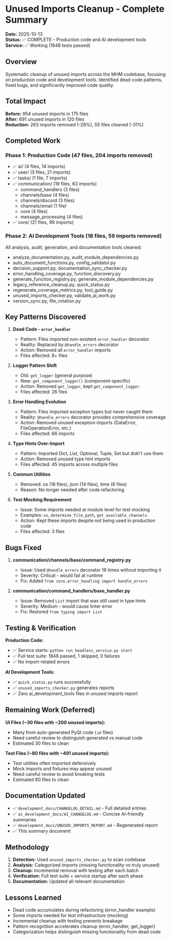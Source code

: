 # Unused Imports Cleanup - Complete Summary

**Date:** 2025-10-13  
**Status:** ✅ COMPLETE - Production code and AI development tools  
**Service:** ✅ Working (1848 tests passed)

## Overview

Systematic cleanup of unused imports across the MHM codebase, focusing on production code and development tools. Identified dead code patterns, fixed bugs, and significantly improved code quality.

## Total Impact

**Before:** 954 unused imports in 175 files  
**After:** 691 unused imports in 120 files  
**Reduction:** 263 imports removed (-28%), 55 files cleaned (-31%)

## Completed Work

### Phase 1: Production Code (47 files, 204 imports removed)
- ✅ ai/ (4 files, 14 imports)
- ✅ user/ (3 files, 21 imports)
- ✅ tasks/ (1 file, 7 imports)
- ✅ communication/ (19 files, 63 imports)
  - command_handlers (3 files)
  - channels/base (4 files)
  - channels/discord (3 files)
  - channels/email (1 file)
  - core (4 files)
  - message_processing (4 files)
- ✅ core/ (21 files, 99 imports)

### Phase 2: AI Development Tools (18 files, 59 imports removed)
All analysis, audit, generation, and documentation tools cleaned:
- analyze_documentation.py, audit_module_dependencies.py
- auto_document_functions.py, config_validator.py
- decision_support.py, documentation_sync_checker.py
- error_handling_coverage.py, function_discovery.py
- generate_function_registry.py, generate_module_dependencies.py
- legacy_reference_cleanup.py, quick_status.py
- regenerate_coverage_metrics.py, tool_guide.py
- unused_imports_checker.py, validate_ai_work.py
- version_sync.py, file_rotation.py

## Key Patterns Discovered

1. **Dead Code - `error_handler`**
   - Pattern: Files imported non-existent `error_handler` decorator
   - Reality: Replaced by `@handle_errors` decorator
   - Action: Removed all `error_handler` imports
   - Files affected: 8+ files

2. **Logger Pattern Shift**
   - Old: `get_logger` (general purpose)
   - New: `get_component_logger()` (component-specific)
   - Action: Removed `get_logger`, kept `get_component_logger`
   - Files affected: 26 files

3. **Error Handling Evolution**
   - Pattern: Files imported exception types but never caught them
   - Reality: `@handle_errors` decorator provides comprehensive coverage
   - Action: Removed unused exception imports (DataError, FileOperationError, etc.)
   - Files affected: 66 imports

4. **Type Hints Over-Import**
   - Pattern: Imported Dict, List, Optional, Tuple, Set but didn't use them
   - Action: Removed unused type hint imports
   - Files affected: 45 imports across multiple files

5. **Common Utilities**
   - Removed: os (18 files), json (14 files), time (8 files)
   - Reason: No longer needed after code refactoring

6. **Test Mocking Requirement**
   - Issue: Some imports needed at module level for test mocking
   - Examples: `os`, `determine_file_path`, `get_available_channels`
   - Action: Kept these imports despite not being used in production code
   - Files affected: 3 files

## Bugs Fixed

1. **communication/channels/base/command_registry.py**
   - Issue: Used `@handle_errors` decorator 16 times without importing it
   - Severity: Critical - would fail at runtime
   - Fix: Added `from core.error_handling import handle_errors`

2. **communication/command_handlers/base_handler.py**
   - Issue: Removed `List` import that was still used in type hints
   - Severity: Medium - would cause linter error
   - Fix: Restored `from typing import List`

## Testing & Verification

**Production Code:**
- ✅ Service starts: `python run_headless_service.py start`
- ✅ Full test suite: 1848 passed, 1 skipped, 0 failures
- ✅ No import-related errors

**AI Development Tools:**
- ✅ `quick_status.py` runs successfully
- ✅ `unused_imports_checker.py` generates reports
- ✅ Zero ai_development_tools files in unused imports report

## Remaining Work (Deferred)

**UI Files (~30 files with ~200 unused imports):**
- Many from auto-generated PyQt code (.ui files)
- Need careful review to distinguish generated vs manual code
- Estimated 30 files to clean

**Test Files (~80 files with ~491 unused imports):**
- Test utilities often imported defensively
- Mock imports and fixtures may appear unused
- Need careful review to avoid breaking tests
- Estimated 80 files to clean

## Documentation Updated

- ✅ `development_docs/CHANGELOG_DETAIL.md` - Full detailed entries
- ✅ `ai_development_docs/AI_CHANGELOG.md` - Concise AI-friendly summaries
- ✅ `development_docs/UNUSED_IMPORTS_REPORT.md` - Regenerated report
- ✅ This summary document

## Methodology

1. **Detection:** Used `unused_imports_checker.py` to scan codebase
2. **Analysis:** Categorized imports (missing functionality vs truly unused)
3. **Cleanup:** Incremental removal with testing after each batch
4. **Verification:** Full test suite + service startup after each phase
5. **Documentation:** Updated all relevant documentation

## Lessons Learned

- Dead code accumulates during refactoring (error_handler example)
- Some imports needed for test infrastructure (mocking)
- Incremental cleanup with testing prevents breakage
- Pattern recognition accelerates cleanup (error_handler, get_logger)
- Categorization helps distinguish missing functionality from dead code

